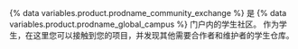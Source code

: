{% data variables.product.prodname_community_exchange %} 是 {% data variables.product.prodname_global_campus %} 门户内的学生社区。 作为学生，在这里您可以接触到您的项目，并发现其他需要合作者和维护者的学生仓库。